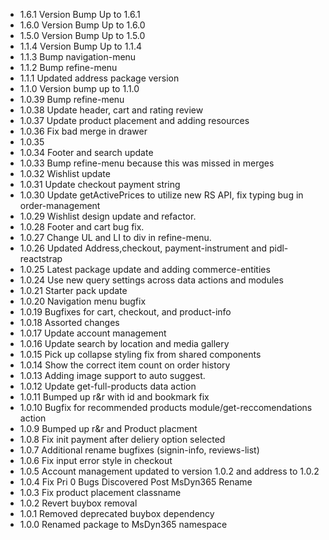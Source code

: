 [//]: # (How to update this markdown document)
[//]: # (add a new line above the most recent version)
[//]: # (add the new version and what you added)
[//]: # (this ensures we avoid merge conflicts in package.json)

* 1.6.1 Version Bump Up to 1.6.1
* 1.6.0 Version Bump Up to 1.6.0
* 1.5.0 Version Bump Up to 1.5.0
* 1.1.4 Version Bump Up to 1.1.4
* 1.1.3 Bump navigation-menu
* 1.1.2 Bump refine-menu
* 1.1.1 Updated address package version
* 1.1.0 Version bump up to 1.1.0
* 1.0.39 Bump refine-menu
* 1.0.38 Update header, cart and rating review
* 1.0.37 Update product placement and adding resources
* 1.0.36 Fix bad merge in drawer
* 1.0.35
* 1.0.34 Footer and search update
* 1.0.33 Bump refine-menu because this was missed in merges
* 1.0.32 Wishlist update
* 1.0.31 Update checkout payment string
* 1.0.30 Update getActivePrices to utilize new RS API, fix typing bug in order-management
* 1.0.29 Wishlist design update and refactor.
* 1.0.28 Footer and cart bug fix.
* 1.0.27 Change UL and LI to div in refine-menu.
* 1.0.26 Updated Address,checkout, payment-instrument and pidl-reactstrap
* 1.0.25 Latest package update and adding commerce-entities
* 1.0.24 Use new query settings across data actions and modules
* 1.0.21 Starter pack update
* 1.0.20 Navigation menu bugfix
* 1.0.19 Bugfixes for cart, checkout, and product-info
* 1.0.18 Assorted changes
* 1.0.17 Update account management
* 1.0.16 Update search by location and media gallery
* 1.0.15 Pick up collapse styling fix from shared components
* 1.0.14 Show the correct item count on order history
* 1.0.13 Adding image support to auto suggest.
* 1.0.12 Update get-full-products data action
* 1.0.11 Bumped up r&r with id and bookmark fix
* 1.0.10 Bugfix for recommended products module/get-reccomendations action
* 1.0.9 Bumped up r&r and Product placment
* 1.0.8 Fix init payment after deliery option selected
* 1.0.7 Additional rename bugfixes (signin-info, reviews-list)
* 1.0.6 Fix input error style in checkout
* 1.0.5 Account management updated to version 1.0.2 and address to 1.0.2
* 1.0.4 Fix Pri 0 Bugs Discovered Post MsDyn365 Rename
* 1.0.3 Fix product placement classname
* 1.0.2 Revert buybox removal
* 1.0.1 Removed deprecated buybox dependency
* 1.0.0 Renamed package to MsDyn365 namespace

